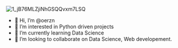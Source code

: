 
![1_jB76MLZjiNhGSQQvxm7LSQ](https://user-images.githubusercontent.com/103498656/174150899-3b46b04b-c4f1-43ba-8a13-eb4105da7921.gif)






- 👋 Hi, I’m @oerzn
- 👀 I’m interested in Python driven projects 
- 🌱 I’m currently learning Data Science
- 💞️ I’m looking to collaborate on Data Science, Web developement. 

<!---
oerzn/oerzn is a ✨ special ✨ repository because its `README.md` (this file) appears on your GitHub profile.
You can click the Preview link to take a look at your changes.
--->
